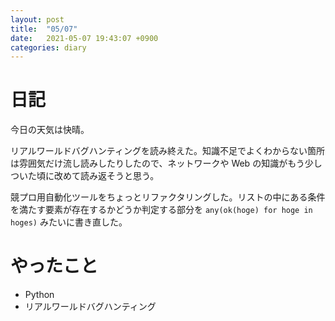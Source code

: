 ```yaml
---
layout: post
title:  "05/07"
date:   2021-05-07 19:43:07 +0900
categories: diary
---
```

# 日記

今日の天気は快晴。

リアルワールドバグハンティングを読み終えた。知識不足でよくわからない箇所は雰囲気だけ流し読みしたりしたので、ネットワークや Web の知識がもう少しついた頃に改めて読み返そうと思う。

競プロ用自動化ツールをちょっとリファクタリングした。リストの中にある条件を満たす要素が存在するかどうか判定する部分を ```any(ok(hoge) for hoge in hoges)``` みたいに書き直した。

# やったこと

- Python
- リアルワールドバグハンティング
